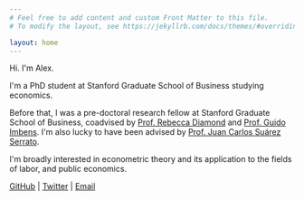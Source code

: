 ```yaml
---
# Feel free to add content and custom Front Matter to this file.
# To modify the layout, see https://jekyllrb.com/docs/themes/#overriding-theme-defaults

layout: home
---
```


Hi. I'm Alex.

I'm a PhD student at Stanford Graduate School of Business studying economics.

Before that, I was a pre-doctoral research fellow at Stanford Graduate School of Business, 
coadvised by 
[Prof. Rebecca Diamond](https://www.rebecca-diamond.com/) and
[Prof. Guido Imbens](https://gsb-faculty.stanford.edu/guido-w-imbens/).
I'm also lucky to have been advised by
[Prof. Juan Carlos Suárez Serrato](https://www.jcsuarez.com/).

I'm broadly interested in econometric theory and its application to the fields of labor, and public economics.

[GitHub](https://github.com/AlexJAlmeida) \| [Twitter](https://twitter.com/alex_j_almeida) \| [Email](mailto:alexander.almeida@stanford.edu)
